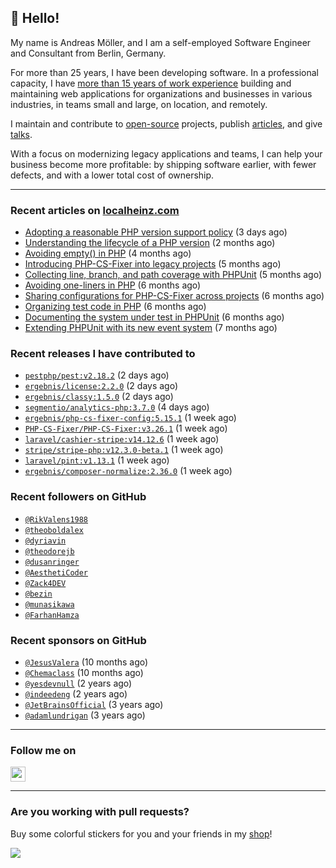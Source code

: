 ## :wave: Hello!

My name is Andreas Möller, and I am a self-employed Software Engineer and Consultant from Berlin, Germany.

For more than 25 years, I have been developing software. In a professional capacity, I have [more than 15 years of work experience](https://localheinz.com/work-experience/) building and maintaining web applications for organizations and businesses in various industries, in teams small and large, on location, and remotely.

I maintain and contribute to [open-source](https://localheinz.com/open-source/) projects, publish [articles](https://localheinz.com/articles/), and give [talks](https://localheinz.com/talks).

With a focus on modernizing legacy applications and teams, I can help your business become more profitable: by shipping software earlier, with fewer defects, and with a lower total cost of ownership.

<hr>

### Recent articles on [localheinz.com](https://localheinz.com/articles/)

- [Adopting a reasonable PHP version support policy](https://localheinz.com/articles/2023/09/12/adopting-a-reasonable-php-version-support-policy/) (3 days ago)
- [Understanding the lifecycle of a PHP version](https://localheinz.com/articles/2023/07/16/understanding-the-lifecycle-of-a-php-version/) (2 months ago)
- [Avoiding empty() in PHP](https://localheinz.com/articles/2023/05/10/avoiding-empty-in-php/) (4 months ago)
- [Introducing PHP-CS-Fixer into legacy projects](https://localheinz.com/articles/2023/04/10/introducing-php-cs-fixer-into-legacy-projects/) (5 months ago)
- [Collecting line, branch, and path coverage with PHPUnit](https://localheinz.com/articles/2023/03/22/collecting-line-branch-and-path-coverage-with-phpunit/) (5 months ago)
- [Avoiding one-liners in PHP](https://localheinz.com/articles/2023/03/18/avoiding-one-liners-in-php/) (6 months ago)
- [Sharing configurations for PHP-CS-Fixer across projects](https://localheinz.com/articles/2023/03/10/sharing-configurations-for-php-cs-fixer-across-projects/) (6 months ago)
- [Organizing test code in PHP](https://localheinz.com/articles/2023/03/03/organizing-test-code-in-php/) (6 months ago)
- [Documenting the system under test in PHPUnit](https://localheinz.com/articles/2023/02/22/documenting-the-system-under-test-in-phpunit/) (6 months ago)
- [Extending PHPUnit with its new event system](https://localheinz.com/articles/2023/02/14/extending-phpunit-with-its-new-event-system/) (7 months ago)

### Recent releases I have contributed to

- [`pestphp/pest:v2.18.2`](https://github.com/pestphp/pest/releases/tag/v2.18.2) (2 days ago)
- [`ergebnis/license:2.2.0`](https://github.com/ergebnis/license/releases/tag/2.2.0) (2 days ago)
- [`ergebnis/classy:1.5.0`](https://github.com/ergebnis/classy/releases/tag/1.5.0) (2 days ago)
- [`segmentio/analytics-php:3.7.0`](https://github.com/segmentio/analytics-php/releases/tag/3.7.0) (4 days ago)
- [`ergebnis/php-cs-fixer-config:5.15.1`](https://github.com/ergebnis/php-cs-fixer-config/releases/tag/5.15.1) (1 week ago)
- [`PHP-CS-Fixer/PHP-CS-Fixer:v3.26.1`](https://github.com/PHP-CS-Fixer/PHP-CS-Fixer/releases/tag/v3.26.1) (1 week ago)
- [`laravel/cashier-stripe:v14.12.6`](https://github.com/laravel/cashier-stripe/releases/tag/v14.12.6) (1 week ago)
- [`stripe/stripe-php:v12.3.0-beta.1`](https://github.com/stripe/stripe-php/releases/tag/v12.3.0-beta.1) (1 week ago)
- [`laravel/pint:v1.13.1`](https://github.com/laravel/pint/releases/tag/v1.13.1) (1 week ago)
- [`ergebnis/composer-normalize:2.36.0`](https://github.com/ergebnis/composer-normalize/releases/tag/2.36.0) (1 week ago)

### Recent followers on GitHub

- [`@RikValens1988`](https://github.com/RikValens1988)
- [`@theoboldalex`](https://github.com/theoboldalex)
- [`@dyriavin`](https://github.com/dyriavin)
- [`@theodorejb`](https://github.com/theodorejb)
- [`@dusanringer`](https://github.com/dusanringer)
- [`@AesthetiCoder`](https://github.com/AesthetiCoder)
- [`@Zack4DEV`](https://github.com/Zack4DEV)
- [`@bezin`](https://github.com/bezin)
- [`@munasikawa`](https://github.com/munasikawa)
- [`@FarhanHamza`](https://github.com/FarhanHamza)

### Recent sponsors on GitHub

- [`@JesusValera`](https://github.com/JesusValera) (10 months ago)
- [`@Chemaclass`](https://github.com/Chemaclass) (10 months ago)
- [`@yesdevnull`](https://github.com/yesdevnull) (2 years ago)
- [`@indeedeng`](https://github.com/indeedeng) (2 years ago)
- [`@JetBrainsOfficial`](https://github.com/JetBrainsOfficial) (3 years ago)
- [`@adamlundrigan`](https://github.com/adamlundrigan) (3 years ago)

<hr>

### Follow me on

<p>
    <a target="_blank" href="https://twitter.com/intent/follow?screen_name=localheinz" title="Follow @localheinz on Twitter"><img src="https://cdn.jsdelivr.net/npm/simple-icons@3.9.0/icons/twitter.svg" width="24px" height="24px"></a>
</p>

<hr>

### Are you working with pull requests?

Buy some colorful stickers for you and your friends in my <a target="_blank" href="https://shop.localheinz.com" title="shop.localheinz.com">shop</a>!

[![](https://localheinz.com/permanent/img/localheinz/localheinz)](https://localheinz.com/permanent/url/localheinz/localheinz)

